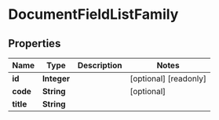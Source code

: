 

# DocumentFieldListFamily


## Properties

| Name | Type | Description | Notes |
|------------ | ------------- | ------------- | -------------|
|**id** | **Integer** |  |  [optional] [readonly] |
|**code** | **String** |  |  [optional] |
|**title** | **String** |  |  |



